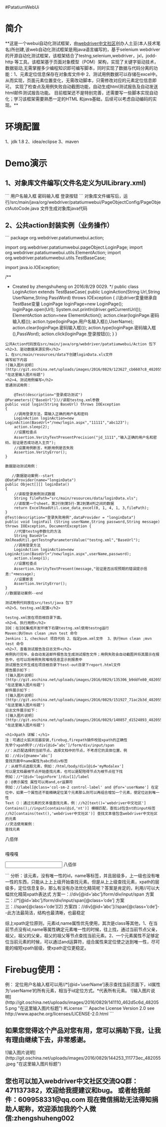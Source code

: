 #PatatiumWebUi
<h1>简介</h1>
 **这是一个webui自动化测试框架，由<a href="http://www.webdriver.org">webdriver中文社区</a>创办人土豆(本人技术笔名)所创建,该web自动化测试框架是用java语言编写的，基于selenium webdriver 的开源自动化测试框架，该框架结合了testng,selenium,webdriver，jxl，jodd-http 等工具。该框架基于页面对象模型（POM）架构，实现了关键字驱动技术，数据驱动,无需掌握多少编程知识即可编写脚本，同时实现了数据与代码分离的功能：1、元素定位信息保存在对象库文件中 2、测试用例数据可以存储在excel中。从而实现，页面元素位置变化，无需改动脚本，只需修改对应的元素定位信息即可。
实现了检查点及用例失败自动截图功能，自动生成html测试报告及自动发送html邮件测试报告功能。
目前框架还不是特别完善，还需要写一些脚本实现自动化；学习该框架需要熟悉一定的HTML 和java基础，后续可以考虑自动编码的实现。**
<h1>环境配置</h1>
1、jdk 1.8
2、idea/eclipse
3、maven
<h1>Demo演示</h1>
<h2>1、对象库文件编写(文件名定义为UILibrary.xml)</h2>
```
<?xml version="1.0" encoding="UTF-8"?>
<!--整个对象库文件的根目录，管理整个项目的对象-->
<map>
    <!--管理一个页面的元素（webelement：input,select,textare,a,li等标签），一个page包含多个locator对象
    Pagename:page对象名字，格式：org.webdriver.patatiumwebui.PageObject.xxxPage;最后面那位才是真正的页面名字，前面的是java对象库路径；另外注意，页面名字是头个单词大写；例如主页：名字定义为 org.webdriver.patatiumwebui.HomePage
    Value：页面对象的URL，可不填。
    Desc:页面对象中文描述-->
    <page pagename="org.webdriver.patatiumwebui.pageObject.LoginPage" value="" desc="京东登录页面">
        <!--管理一个页面的元素（webelement：input,select,textare,a,li等标签），一个page包含多个locator对象
        Type：定位方式，包含id,name,class,linktext,xpath,css等，定位元素的时候灵活使用，一般可以统一用xpath
        代替id,name,class，linktext的定位方式。
        Timeout：元素加载时间，有些页面元素，可能要等待一段时间才能加载过来，为了查找元素的稳定性，需加等待时间。
        Value:元素定位信息，如果是id,name,class，linktext直接把网页元素对应的这些属性值写上即可，如果是xpath定位方式，
        需要填写正确的xpath语法格式。
        Desc:元素的描述，元素的中文描述信息-->
		<locator type="xpath" timeout="3" value="//input[@id='loginname']"  desc="用户名">用户名输入框</locator>
		<locator type="id" timeout="3" value="nloginpwd"  desc="密码">密码输入框</locator>
		<locator type="id" timeout="3" value="loginsubmit"  desc="登录">登录按钮</locator>
	</page>
</map>
```
对象库文件编写后，运行/src/main/java/org/webdriver/patatiumwebui/PageObjectConfig/PageObjectAutoCode.java 文件生成对象库java代码
<h2>2、公共action封装实例（业务操作）</h2>
```
package org.webdriver.patatiumwebui.action;

import org.webdriver.patatiumwebui.pageObject.LoginPage;
import org.webdriver.patatiumwebui.utils.ElementAction;
import org.webdriver.patatiumwebui.utils.TestBaseCase;

import java.io.IOException;

/**
 * Created by zhengshuheng on 2016/8/29 0029.
 */
public class LoginAction extends TestBaseCase{
    public LoginAction(String Url,String UserName,String PassWord) throws IOException
    {
        //此driver变量继承自TestBase变量
        LoginPage loginPage=new LoginPage();
        loginPage.open(Url);
        System.out.println(driver.getCurrentUrl());
        ElementAction action=new ElementAction();
        action.clear(loginPage.密码输入框());
        action.type(loginPage.用户名输入框(),UserName);
        action.clear(loginPage.密码输入框());
        action.type(loginPage.密码输入框(),PassWord);
        action.click(loginPage.登录按钮());
    }
}

```
公共Action代码放在src/main/java/org/webdriver/patatiumwebui/Action 包下
<h2>3、驱动数据来源实例</h2>
1、在src/main/resources/data下创建loginData.xls文件
编写如下内容
![输入图片说明](http://git.oschina.net/uploads/images/2016/0829/123627_cb6607c8_482055.png "在这里输入图片标题")
<h2>4、测试用例编写</h2>
普通测试用例：
```
        @Test(description="登录成功测试")
	@Parameters({"BaseUrl"})//读取testng.xml参数
	public void login(String BaseUrl) throws IOException
	{
		//调用登录方法，需输入正确的用户名和密码
		LoginAction loginAction=new LoginAction(BaseUrl+"/new/login.aspx","11111","abc123");
		action.sleep(2);
		//设置检查点
		Assertion.VerityTextPresentPrecision("jd_1111","输入正确的用户名和密码，验证是否成功进入主页");
		//设置用例断言，判断用例是否失败
		Assertion.VerityError();
	}
```
数据驱动测试用例：
```
       //数据驱动案例--start
	@DataProvider(name="longinData")
	public Object[][] loginData()
	{
		//读取登录用例测试数据
		String filePath="src/main/resources/data/loginData.xls";
		//读取第一个sheet，第2行到第5行-第2到第4列之间的数据
		return ExcelReadUtil.case_data_excel(0, 1, 4, 1, 3,filePath);
	}
	@Test(description="登录失败用例",dataProvider = "longinData")
	public void loginFail (String userName,String password,String message) throws IOException, DocumentException {
		//代替testng参数化的方法
		String BaseUrl= XmlReadUtil.getTestngParametersValue("testng.xml","BaseUrl");
		//调用登录方法
		LoginAction loginAction=new LoginAction(BaseUrl+"/new/login.aspx",userName,password);
		action.sleep(1);
		//设置检查点
		Assertion.VerityTextPresent(message,"验证是否出现预期的错误提示信息:"+message);
		//设置断言
		Assertion.VerityError();
	}
	//数据驱动案例--end
```
测试用例代码放在src/test/java 包下
<h2>5、testng.xml配置</h2>
```
<?xml version="1.0" encoding="utf-8"?>
<!DOCTYPE suite SYSTEM "http://testng.org/testng-1.0.dtd">
<suite name="Suite" >
	<parameter name="driver" value="FirefoxDriver" /> <!--测试浏览器：支持火狐，谷歌，IE-->
	<parameter name="nodeURL" value="" /> <!--selenium grid分布式运行node节点url，如不用分布式运行，则留空-->
	<parameter name="BaseUrl" value="https://passport.jd.com" />  <!-- 测试系统基础Url-->
	<parameter name="UserName" value="" /> <!-- 系统登录用户名-->
	<parameter name="PassWord" value="" />  <!-- 系统登录密码-->
    <parameter name="smtpUserName" value="" />  <!-- 测试报告邮件发送：smtp身份证验证-->
    <parameter name="smtpPassWord" value="" />  <!-- 测试报告邮件发送：smtp身份证验证-->
    <parameter name="smtpHost" value="" />  <!-- 测试报告邮件发送：smtp主机地址-->
    <parameter name="smtpPort" value="" />  <!-- 测试报告邮件发送：smtp主机端口-->
    <parameter name="mailTitle" value="Webdriver中文社区-自动化测试报告" />  <!-- 测试报告邮件发送：邮件标题-->
    <parameter name="logUrl" value="" />  <!-- 测试报告邮件发送：用例运行日志url-->
    <parameter name="reportUrl" value="" />  <!-- 测试报告邮件发送：完整测试报告url-->
	<parameter name="recipients" value="" /> <!-- 测试报告邮件发送：收件人，多个用,号隔开-->
    <parameter name="reportTitle" value="Webdriver中文社区-自动化测试报告" />  <!--测试报告标题-->
	<listeners><!-- 监听器设置-->
        <listener class-name="org.webdriver.patatiumwebui.utils.TestListener"></listener>
        <listener class-name="org.webdriver.patatiumwebui.utils.TestReport"></listener>
    </listeners>
     <test name="登录失败测试用例：数据驱动"> <!-- 测试用例描述-->
    <classes>
      <class name="LoginTest">
      	     <methods >
                   <include name="loginFail" />
             </methods>
       </class>
    </classes>
  </test> <!-- Test -->
    <test name="登录成功测试用例">
        <classes>
            <class name="LoginTest">
                <methods >
                    <include name="login" />
                </methods>
            </class>
        </classes>
    </test> <!-- Test -->
</suite> <!-- Suite -->

```
testng.xml放在项目根目录下面。
<h2>6、执行用例</h2>
IDE：在IDE集成开发环境下右键testng.xml使用testng运行
Maven:执行mvn clean ;mvn test 命令
Jenkins：1、checkout 项目代码 2、指定pom.xml文件  3、执行mvn clean ;mvn test 命令
<h2>7、查看测试报告及日志文件</h2>
用例执行完毕，会自动发送邮件报告及生成测试报告文件；用例失败会自动截图并将其展示在报告中，也可以将用例失败堆栈信息显示到报表中
测试报告文件生成在项目根目录下test-out目录下report.html文件
报告展示如下：
![输入图片说明](http://git.oschina.net/uploads/images/2016/0829/135306_b9ddfe80_482055.jpeg "在这里输入图片标题")
邮件展示如下：
![输入图片说明](http://git.oschina.net/uploads/images/2016/0829/151927_71ac2b3d_482055.png "在这里输入图片标题")
日志文件展示如下：
![输入图片说明](http://git.oschina.net/uploads/images/2016/0829/140857_d1524893_482055.png "在这里输入图片标题")

<h1>Xpath 详解：</h1>
注：可通过火狐浏览器安装,firebug,firepath插件校验xpath的正确性
先举个xpah例子://div[@id=’abc’]/form/div/input/span
//：从匹配选择的当前节点，选择文档中的节点，不考虑它的具体位置，例如：//div[@name=‘abc’]
查找页面中name属性为abc的div标签
/：从根节点选取元素，例如：/html/body/div[@id='myModalex'] 
可以是文档最根节点开始查找元素，也可以是配陪得节点为根节点往下找
例如：//*[@id='loginForm']/div[1]/label
@：@表示属性 属性可以用and,or运算符
例如：//label[@class='col-sm-2 control-label' and @for='userName'] 在定位中，如果一个属性还不能精确定位某个元素那么则可以再组合增加一个元素，使定位达到唯一性
Text（）：通过元素的文本值查找元素，例：//h2[text()='webdriver中文社区']
Contains();//input[contains(@id,'nt')] 模糊匹配，查找id包含nt的input标签
//h2[contains(text(),'webdriver中文社区')] 查找文本值包含webdriver中文社区的元素
//灵活使用案例：
查找元素
```
<span class=”cde”>八佰伴</span>
```
```
<span class=”cde”>嘎嘎嘎</span>
<div id=”abc”>
   <form>
            <div>
                   <input>
                      <span class=”cde”>八佰伴</span>
                   </input>
            </div>
   </form>
<div>
```
分析：该元素，没有唯一性的id，name等标签，并且层级多，上一级也没有唯一性的东西，只能从上上上级开始查找元素。但是从上上级查找元素，xpath的层级多，定位信息复杂，那么有没有办法优化精简呢？答案是肯定的，利用//可以大幅优化精简xpath表达式
方案一：//div[@id=’abc’]/form/div/input/span
方案二：//*[@id=’abc’]/form/div/input/span[@class=’cde’]
方案三：//span[@class=’cde’][2]
方案四：//div[@id=’abc’]//span[@class=’cde’]--此方法最简洁，结构也最清晰，也最稳定

综上xpath定位原则，元素id,name属性优先使用，其次是class等其他，1、在当前节点没有id,name等属性确定元素唯一性的时候，往上找，通过当前节点父亲，祖父，祖父的父亲，祖父的祖父等节点查找当前元素。2、一个元素属性不足够定位当前元素的时候，可以通过and运算符，组合属性来定位使之达到唯一性，尽可能的缩短xpath层级，使xpath定位更稳定。

<h1>Firebug使用：</h1>
例：
定位用户名输入框可以用//*[@id=’userName’]表示查找当前页面下，id属性为’userName’的所有元素，相当于id定位方式。*代表所有元素。
![输入图片说明](http://git.oschina.net/uploads/images/2016/0829/141110_462d5c6d_482055.png "在这里输入图片标题")
#License
```
Apache License Version 2.0 see http://www.apache.org/licenses/LICENSE-2.0.html
```
<h2>如果您觉得这个产品对您有用，您可以捐助下我，让我有理由继续下去，非常感谢。</h2>
![输入图片说明](http://git.oschina.net/uploads/images/2016/0829/144253_111773ec_482055.jpeg "在这里输入图片标题")
<h2>您也可以加入webdriver中文社区交流QQ群： 471137382，欢迎给我提建议和bug。
或者给我邮件：609958331@qq.com
现在微信捐助无法得知捐助人昵称，欢迎添加我的个人微信:zhengshuheng002</h2>